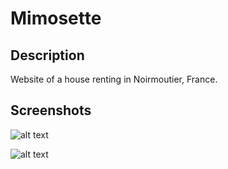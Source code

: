 # Mimosette

## Description

Website of a house renting in Noirmoutier, France.

## Screenshots

![alt text](https://github.com/arthurfauq/mimosette/blob/master/screenshots/mimosette-home.png "Home page")

![alt text](https://github.com/arthurfauq/mimosette/blob/master/screenshots/mimosette-localisation.png "Localisation page")
